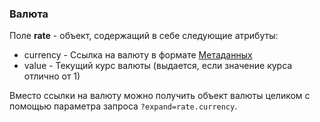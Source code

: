 ### Валюта
Поле **rate** - объект, содержащий в себе следующие атрибуты:

+ currency - Ссылка на валюту в формате [Метаданных](#metadannye)
+ value - Текущий курс валюты (выдается, если значение курса отлично от 1)

Вместо ссылки на валюту можно получить объект валюты целиком с помощью параметра запроса `?expand=rate.currency`.
